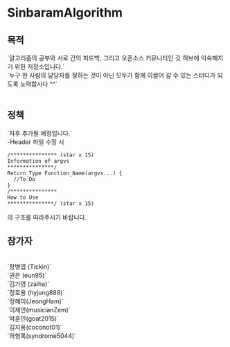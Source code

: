 ﻿# SinbaramAlgorithm 

<h2>목적</h2>
`알고리즘의 공부와 서로 간의 피드백, 그리고 오픈소스 커뮤니티인 깃 허브에 익숙해지기 위한 저장소입니다.`<br>
`누구 한 사람의 담당자를 정하는 것이 아닌 모두가 함께 이끌어 갈 수 있는 스터디가 되도록 노력합시다 ^^`<br>
<br>

<h2>정책</h2>
`차후 추가될 예정입니다.`<br>
-Header 파일 수정 시 <br>

    /*************** (star x 15)
    Information of argvs
    ***************/
    Return_Type Function_Name(argvs...) {
      //To Do
    }
    /***************
    How to Use
    ***************/ (star x 15)
  의 구조를 따라주시기 바랍니다.


<h2>참가자</h2><br>
`장병엽 (Tickin)`<br>
`권은 (eun95)`<br>
`김가영 (zaiha)`<br>
`정호용 (hyjung888)`<br>
`정혜미(JeongHam)`<br>
`이제언(musicianZem)`<br>
`박훈민(goat2015)`<br>
`김지용(coconot01)`<br>
`허형록(syndrome5044)`<br>
